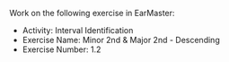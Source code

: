 Work on the following exercise in EarMaster:
- Activity: Interval Identification
- Exercise Name: Minor 2nd & Major 2nd - Descending
- Exercise Number: 1.2
